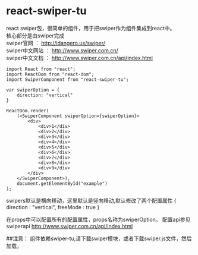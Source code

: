 # react-swiper-tu
react swiper包，很简单的组件，用于把swiper作为组件集成到react中。</br>
核心部分是由swiper完成</br>
swiper官网 ： http://idangero.us/swiper/</br>
swiper中文网站 ： http://www.swiper.com.cn/ </br>
swiper中文文档 ： http://www.swiper.com.cn/api/index.html</br>

```
import React from "react";
import ReactDom from "react-dom";
import SwiperComponent from "react-swiper-tu";

var swiperOption = {
	direction: "vertical"
}

ReactDom.render(
	(<SwiperComponent swiperOption={swiperOption}>
		<div>
			<div>1</div>
			<div>2</div>
			<div>3</div>
			<div>4</div>
			<div>5</div>
			<div>6</div>
			<div>7</div>
			<div>8</div>
			<div>9</div>
		</div>
	</SwiperComponent>),
	document.getElementById("example")
);
```

swipers默认是横向移动，这里默认是竖向移动,默认修改了两个配置属性
{
direction : "vertical",
freeMode : true
}

在props中可以配置所有的配置属性，props名称为swiperOption。
配置api参见swiperapi http://www.swiper.com.cn/api/index.html</br>

##注意：
组件依赖swiper-tu,请下载swiper模块，或者下载swiper.js文件，然后加载。

